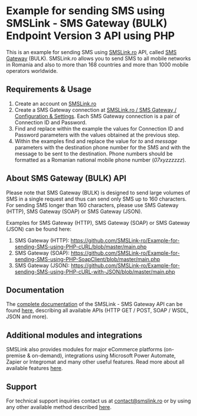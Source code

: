 # Example for sending SMS using SMSLink - SMS Gateway (BULK) Endpoint Version 3 API using PHP

This is an example for sending SMS using [SMSLink.ro](https://www.smslink.ro) API, called [SMS Gateway](https://www.smslink.ro/sms-gateway.html) (BULK). 
SMSLink.ro allows you to send SMS to all mobile networks in Romania and also to more than 168 countries and more than 1000 mobile operators worldwide. 

## Requirements & Usage

1. Create an account on [SMSLink.ro](https://www.smslink.ro/inregistrare/)
2. Create a SMS Gateway connection at [SMSLink.ro / SMS Gateway / Configuration & Settings](https://www.smslink.ro/sms/gateway/setup.php). Each SMS Gateway connection is a pair of Connection ID and Password. 
3. Find and replace within the example the values for Connection ID and Password parameters with the values obtained at the previous step.
4. Within the examples find and replace the value for *to* and *message* parameters with the destination phone number for the SMS and with the message to be sent to the destination. Phone numbers should be formatted as a Romanian national mobile phone number (*07xyzzzzzz*).

## About SMS Gateway (BULK) API

Please note that SMS Gateway (BULK) is designed to send large volumes of SMS in a single request and thus can send only SMS up to 160 characters. 
For sending SMS longer than 160 characters, please use SMS Gateway (HTTP), SMS Gateway (SOAP) or SMS Gateway (JSON).

Examples for SMS Gateway (HTTP), SMS Gateway (SOAP) or SMS Gateway (JSON) can be found here:

1. SMS Gateway (HTTP): https://github.com/SMSLink-ro/Example-for-sending-SMS-using-PHP-cURL/blob/master/main.php
2. SMS Gateway (SOAP): https://github.com/SMSLink-ro/Example-for-sending-SMS-using-PHP-SoapClient/blob/master/main.php
3. SMS Gateway (JSON): https://github.com/SMSLink-ro/Example-for-sending-SMS-using-PHP-cURL-with-JSON/blob/master/main.php

## Documentation

The [complete documentation](https://www.smslink.ro/sms-gateway-documentatie-sms-gateway.html) of the SMSLink - SMS Gateway API can be found [here](https://www.smslink.ro/sms-gateway-documentatie-sms-gateway.html), describing all available APIs (HTTP GET / POST, SOAP / WSDL, JSON and more).

## Additional modules and integrations

SMSLink also provides modules for major eCommerce platforms (on-premise & on-demand), integrations using Microsoft Power Automate, Zapier or Integromat and many other useful features. Read more about all available features [here](https://www.smslink.ro/sms-gateway.html). 

## Support

For technical support inquiries contact us at contact@smslink.ro or by using any other available method described [here](https://www.smslink.ro/contact.php).
